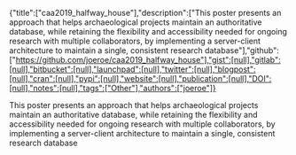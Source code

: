 {"title":["caa2019_halfway_house"],"description":["This poster presents an approach that helps archaeological projects maintain an authoritative database, while retaining the flexibility and accessibility needed for ongoing research with multiple collaborators, by implementing a server-client architecture to maintain a single, consistent research database"],"github":["https://github.com/joeroe/caa2019_halfway_house"],"gist":[null],"gitlab":[null],"bitbucket":[null],"launchpad":[null],"twitter":[null],"blogpost":[null],"cran":[null],"pypi":[null],"website":[null],"publication":[null],"DOI":[null],"notes":[null],"tags":["Other"],"authors":["joeroe"]}

This poster presents an approach that helps archaeological projects maintain an authoritative database, while retaining the flexibility and accessibility needed for ongoing research with multiple collaborators, by implementing a server-client architecture to maintain a single, consistent research database